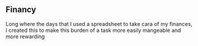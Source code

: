 ## Financy

Long where the days that I used a spreadsheet to take cara of my finances, I created this to make this burden of a task more easily mangeable and more rewarding
